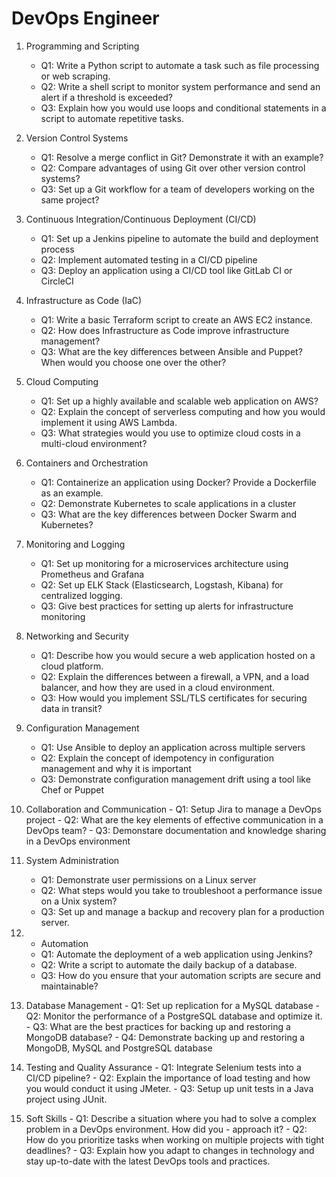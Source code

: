 
# DevOps Engineer

1. Programming and Scripting

	- Q1: Write a Python script to automate a task such as file processing or web scraping.
	- Q2: Write a shell script to monitor system performance and send an alert if a threshold is exceeded?
	- Q3: Explain how you would use loops and conditional statements in a script to automate repetitive tasks.

2. Version Control Systems

	- Q1: Resolve a merge conflict in Git? Demonstrate it with an example?
	- Q2: Compare advantages of using Git over other version control systems?
	- Q3: Set up a Git workflow for a team of developers working on the same project?

3. Continuous Integration/Continuous Deployment (CI/CD)

	- Q1: Set up a Jenkins pipeline to automate the build and deployment process
	- Q2: Implement automated testing in a CI/CD pipeline
	- Q3: Deploy an application using a CI/CD tool like GitLab CI or CircleCI

4. Infrastructure as Code (IaC)

	- Q1: Write a basic Terraform script to create an AWS EC2 instance.
	- Q2: How does Infrastructure as Code improve infrastructure management?
 	- Q3: What are the key differences between Ansible and Puppet? When would you choose one over the other?

5. Cloud Computing

	- Q1: Set up a highly available and scalable web application on AWS?
	- Q2: Explain the concept of serverless computing and how you would implement it using AWS Lambda.
	- Q3: What strategies would you use to optimize cloud costs in a multi-cloud environment?

6. Containers and Orchestration

    - Q1: Containerize an application using Docker? Provide a Dockerfile as an example.
	- Q2: Demonstrate Kubernetes to scale applications in a cluster
	- Q3: What are the key differences between Docker Swarm and Kubernetes?

7. Monitoring and Logging
	- Q1: Set up monitoring for a microservices architecture using Prometheus and Grafana
	- Q2: Set up ELK Stack (Elasticsearch, Logstash, Kibana) for centralized logging.
	- Q3: Give best practices for setting up alerts for infrastructure monitoring

8. Networking and Security
	- Q1: Describe how you would secure a web application hosted on a cloud platform.
	- Q2: Explain the differences between a firewall, a VPN, and a load balancer, and how they are used in a cloud environment.
	- Q3: How would you implement SSL/TLS certificates for securing data in transit?
9. Configuration Management 
	- Q1: Use Ansible to deploy an application across multiple servers
	- Q2: Explain the concept of idempotency in configuration management and why it is important
	- Q3: Demonstrate configuration management drift using a tool like Chef or Puppet
10.  Collaboration and Communication
	- Q1: Setup Jira to manage a DevOps project
	- Q2: What are the key elements of effective communication in a DevOps team?
	- Q3: Demonstare documentation and knowledge sharing in a DevOps environment
11. System Administration
	- Q1: Demonstrate user permissions on a Linux server
	- Q2: What steps would you take to troubleshoot a performance issue on a Unix system?
	- Q3: Set up and manage a backup and recovery plan for a production server.
12. - Automation
	- Q1: Automate the deployment of a web application using Jenkins?
	- Q2: Write a script to automate the daily backup of a database.
	- Q3: How do you ensure that your automation scripts are secure and maintainable?
13.  Database Management
	- Q1: Set up replication for a MySQL database
	- Q2: Monitor the performance of a PostgreSQL database and optimize it.
	- Q3: What are the best practices for backing up and restoring a MongoDB database?
	- Q4: Demonstrate backing up and restoring a MongoDB, MySQL and PostgreSQL database

14.  Testing and Quality Assurance
	- Q1: Integrate Selenium tests into a CI/CD pipeline?
	- Q2: Explain the importance of load testing and how you would conduct it using JMeter.
	- Q3: Setup up unit tests in a Java project using JUnit.

15.  Soft Skills
	- Q1: Describe a situation where you had to solve a complex problem in a DevOps environment. How did you - approach it?
	- Q2: How do you prioritize tasks when working on multiple projects with tight deadlines?
	- Q3: Explain how you adapt to changes in technology and stay up-to-date with the latest DevOps tools and practices.

